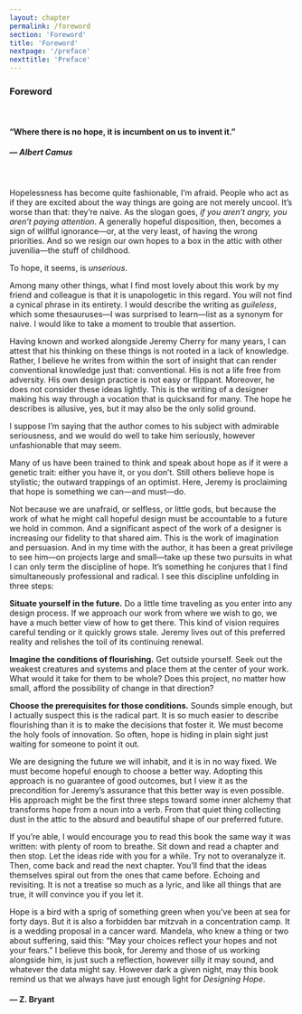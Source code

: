```yaml
---
layout: chapter
permalink: /foreword
section: 'Foreword'
title: 'Foreword'
nextpage: '/preface'
nexttitle: 'Preface'
---
```


### Foreword

<br/>

#### “Where there is no hope, it is incumbent on us to invent it.”
##### **― Albert Camus**

<br/>

<span class="firstcharacter">H</span>opelessness has become quite fashionable, I’m afraid. People who act as if they are excited about the way things are going are not merely uncool. It’s worse than that: they’re naive. As the slogan goes, *if you aren’t angry, you aren’t paying attention*. A generally hopeful disposition, then, becomes a sign of willful ignorance—or, at the very least, of having the wrong priorities. And so we resign our own hopes to a box in the attic with other juvenilia—the stuff of childhood.

To hope, it seems, is *unserious*.
 
Among many other things, what I find most lovely about this work by my friend and colleague is that it is unapologetic in this regard. You will not find a cynical phrase in its entirety. I would describe the writing as *guileless*, which some thesauruses—I was surprised to learn—list as a synonym for naive. I would like to take a moment to trouble that assertion. 
 
Having known and worked alongside Jeremy Cherry for many years, I can attest that his thinking on these things is not rooted in a lack of knowledge. Rather, I believe he writes from within the sort of insight that can render conventional knowledge just that: conventional. His is not a life free from adversity. His own design practice is not easy or flippant. Moreover, he does not consider these ideas lightly. This is the writing of a designer making his way through a vocation that is quicksand for many. The hope he describes is allusive, yes, but it may also be the only solid ground.
 
I suppose I’m saying that the author comes to his subject with admirable seriousness, and we would do well to take him seriously, however unfashionable that may seem.
 
Many of us have been trained to think and speak about hope as if it were a genetic trait: either you have it, or you don’t. Still others believe hope is stylistic; the outward trappings of an optimist. Here, Jeremy is proclaiming that hope is something we can—and must—do.
 
Not because we are unafraid, or selfless, or little gods, but because the work of what he might call hopeful design must be accountable to a future we hold in common. And a significant aspect of the work of a designer is increasing our fidelity to that shared aim. This is the work of imagination and persuasion. And in my time with the author, it has been a great privilege to see him—on projects large and small—take up these two pursuits in what I can only term the discipline of hope. It’s something he conjures that I find simultaneously professional and radical. I see this discipline unfolding in three steps:

>
**Situate yourself in the future.**
Do a little time traveling as you enter into any design process. If we approach our work from where we wish to go, we have a much better view of how to get there. This kind of vision requires careful tending or it quickly grows stale. Jeremy lives out of this preferred reality and relishes the toil of its continuing renewal.

>
**Imagine the conditions of flourishing.**
Get outside yourself. Seek out the weakest creatures and systems and place them at the center of your work. What would it take for them to be whole? Does this project, no matter how small, afford the possibility of change in that direction? 

>
**Choose the prerequisites for those conditions.**
Sounds simple enough, but I actually suspect this is the radical part. It is so much easier to describe flourishing than it is to make the decisions that foster it. We must become the holy fools of innovation. So often, hope is hiding in plain sight just waiting for someone to point it out. 
 
We are designing the future we will inhabit, and it is in no way fixed. We must become hopeful enough to choose a better way. Adopting this approach is no guarantee of good outcomes, but I view it as the precondition for Jeremy’s assurance that this better way is even possible. His approach might be the first three steps toward some inner alchemy that transforms hope from a noun into a verb. From that quiet thing collecting dust in the attic to the absurd and beautiful shape of our preferred future.
 
If you’re able, I would encourage you to read this book the same way it was written: with plenty of room to breathe. Sit down and read a chapter and then stop. Let the ideas ride with you for a while. Try not to overanalyze it. Then, come back and read the next chapter. You’ll find that the ideas themselves spiral out from the ones that came before. Echoing and revisiting. It is not a treatise so much as a lyric, and like all things that are true, it will convince you if you let it.
 
Hope is a bird with a sprig of something green when you’ve been at sea for forty days. But it is also a forbidden bar mitzvah in a concentration camp. It is a wedding proposal in a cancer ward. Mandela, who knew a thing or two about suffering, said this: “May your choices reflect your hopes and not your fears.” I believe this book, for Jeremy and those of us working alongside him, is just such a reflection, however silly it may sound, and whatever the data might say. However dark a given night, may this book remind us that we always have just enough light for *Designing Hope*.


#### ― Z. Bryant
